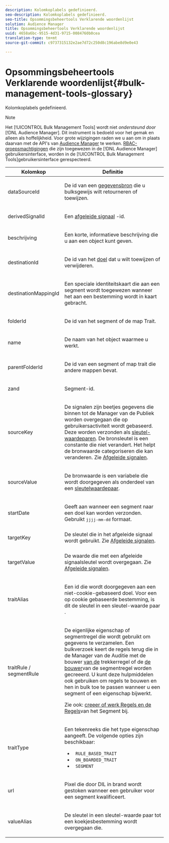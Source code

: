 ```yaml
---
description: Kolomkoplabels gedefinieerd.
seo-description: Kolomkoplabels gedefinieerd.
seo-title: Opsommingsbeheertools Verklarende woordenlijst
solution: Audience Manager
title: Opsommingsbeheertools Verklarende woordenlijst
uuid: 4658a6bc-9515-4d31-9715-0084760b0cea
translation-type: tm+mt
source-git-commit: c9737315132e2ae7d72c250d8c196abe8d9e0e43

---
```



# Opsommingsbeheertools Verklarende woordenlijst{#bulk-management-tools-glossary}

Kolomkoplabels gedefinieerd.

<!-- 

<p>r_bulk_glossary.xml </p>

 -->

>[!NOTE]
>
>Het [!UICONTROL Bulk Management Tools] wordt niet *ondersteund door* [!DNL Audience Manager]. Dit instrument is bedoeld voor het gemak en alleen als hoffelijkheid. Voor grote wijzigingen raden we u aan om in plaats daarvan met de API&#39;s van [Audience Manager](../../api/rest-api-main/aam-api-getting-started.md) te werken. [RBAC-groepsmachtigingen](../../features/administration/administration-overview.md) die zijn toegewezen in de [!DNL Audience Manager] gebruikersinterface, worden in de [!UICONTROL Bulk Management Tools]gebruikersinterface gerespecteerd.

<table id="table_2C2BC2FB3EFC443C9A5AE18EFC6FABFD"> 
 <thead> 
  <tr> 
   <th colname="col1" class="entry"> Kolomkop </th> 
   <th colname="col2" class="entry"> Definitie </th> 
  </tr> 
 </thead>
 <tbody> 
  <tr> 
   <td colname="col1"> <p> <span class="term"> dataSourceId</span> </p> </td> 
   <td colname="col2"> <p>De id van een <a href="../../features/datasources-list-and-settings.md#data-sources-list-and-settings"> gegevensbron</a> die u bulksgewijs wilt retourneren of toewijzen. </p> </td> 
  </tr> 
  <tr> 
   <td colname="col1"> <p> <span class="term"> derivedSignalId</span> </p> </td> 
   <td colname="col2"> <p>Een <a href="../../features/derived-signals.md"> afgeleide signaal</a> -id. </p> </td> 
  </tr> 
  <tr> 
   <td colname="col1"> <p> <span class="term"> beschrijving</span> </p> </td> 
   <td colname="col2"> <p>Een korte, informatieve beschrijving die u aan een object kunt geven. </p> </td> 
  </tr> 
  <tr> 
   <td colname="col1"> <p> <span class="term"> destinationId</span> </p> </td> 
   <td colname="col2"> <p>De id van het <a href="../../features/destinations/destinations.md"> doel</a> dat u wilt toewijzen of verwijderen. </p> </td> 
  </tr> 
  <tr> 
   <td colname="col1"> <p> <span class="term"> destinationMappingId</span> </p> </td> 
   <td colname="col2"> <p>Een speciale identiteitskaart die aan een segment wordt toegewezen wanneer het aan een bestemming wordt in kaart gebracht. </p> </td> 
  </tr> 
  <tr> 
   <td colname="col1"> <p> <span class="term"> folderId</span> </p> </td> 
   <td colname="col2"> <p>De id van het segment of de map Trait. </p> </td> 
  </tr> 
  <tr> 
   <td colname="col1"> <p> <span class="term"> name</span> </p> </td> 
   <td colname="col2"> <p>De naam van het object waarmee u werkt. </p> </td> 
  </tr> 
  <tr> 
   <td colname="col1"> <p> <span class="term"> parentFolderId</span> </p> </td> 
   <td colname="col2"> <p>De id van een segment of map trait die andere mappen bevat. </p> </td> 
  </tr> 
  <tr> 
   <td colname="col1"> <p> <span class="term"> zand</span> </p> </td> 
   <td colname="col2"> <p>Segment-id. </p> </td> 
  </tr> 
  <tr> 
   <td colname="col1"> <p> <span class="term"> sourceKey</span> </p> </td> 
   <td colname="col2"> <p>De signalen zijn beetjes gegevens die binnen tot de Manager <span class="keyword"> van de</span> Publiek worden overgegaan die op gebruikersactiviteit wordt gebaseerd. Deze worden verzonden als <a href="../../reference/key-value-pairs-explained.md"> sleutel-waardeparen</a>. De bronsleutel is een constante die niet verandert. Het helpt de bronwaarde categoriseren die kan veranderen. Zie <a href="../../features/derived-signals.md"> Afgeleide signalen</a>. </p> </td> 
  </tr> 
  <tr> 
   <td colname="col1"> <p> <span class="term"> sourceValue</span> </p> </td> 
   <td colname="col2"> <p>De bronwaarde is een variabele die wordt doorgegeven als onderdeel van een <a href="../../reference/key-value-pairs-explained.md"> sleutelwaardepaar</a>. </p> </td> 
  </tr> 
  <tr> 
   <td colname="col1"> <p> <span class="term"> startDate</span> </p> </td> 
   <td colname="col2"> <p>Geeft aan wanneer een segment naar een doel kan worden verzonden. Gebruikt <tt>jjjj-mm-dd</tt> formaat. </p> </td> 
  </tr> 
  <tr> 
   <td colname="col1"> <p> <span class="term"> targetKey</span> </p> </td> 
   <td colname="col2">De sleutel die in het afgeleide signaal wordt gebruikt. Zie <a href="../../features/derived-signals.md"> Afgeleide signalen</a>. </td> 
  </tr> 
  <tr> 
   <td colname="col1"> <p> <span class="term"> targetValue</span> </p> </td> 
   <td colname="col2"> <p>De waarde die met een afgeleide signaalsleutel wordt overgegaan. Zie <a href="../../features/derived-signals.md"> Afgeleide signalen</a>. </p> </td> 
  </tr> 
  <tr> 
   <td colname="col1"> <p> <span class="term"> traitAlias</span> </p> </td> 
   <td colname="col2"> <p>Een id die wordt doorgegeven aan een niet-cookie-gebaseerd doel. Voor een op cookie gebaseerde bestemming, is dit de sleutel in een sleutel-waarde paar <a href="../../reference/key-value-pairs-explained.md"></a>. </p> </td> 
  </tr> 
  <tr> 
   <td colname="col1"> <p> <span class="term"> traitRule / segmentRule</span> </p> </td> 
   <td colname="col2"> <p>De eigenlijke eigenschap of segmentregel die wordt gebruikt om gegevens te verzamelen. Een bulkverzoek keert de regels terug die in de Manager <span class="keyword"> van de</span> Auditie met de bouwer <a href="../../features/traits/about-trait-builder.md"> van de</a> trekkerregel of de <a href="../../features/segments/segment-builder.md"> de bouwer</a>van de segmentregel worden gecreeerd. U kunt deze hulpmiddelen ook gebruiken om regels te bouwen en hen in bulk toe te passen wanneer u een segment of een eigenschap bijwerkt. </p> <p>Zie ook: <a href="../../reference/bulk-management-tools/bulk-rules.md"> creeer of werk Regels en de Regels</a>van het Segment bij. </p> </td> 
  </tr> 
  <tr> 
   <td colname="col1"> <p> <span class="term"> traitType</span> </p> </td> 
   <td colname="col2"> <p>Een tekenreeks die het type eigenschap aangeeft. De volgende opties zijn beschikbaar: </p> 
    <ul id="ul_AB5B4F87B14241DCBBE44B0B7BD4EF72"> 
     <li id="li_21F9412CDDC64FAA888C6542E284C436"> <code> RULE_BASED_TRAIT</code> </li> 
     <li id="li_5A5EA9A1EC5C45C991875EBBE7979A5A"> <code> ON_BOARDED_TRAIT </code> </li> 
     <li id="li_F38B58ADE3324E97A71E3F94F11945BE"> <code> SEGMENT</code> </li> 
    </ul> </td> 
  </tr> 
  <tr> 
   <td colname="col1"> <p> <span class="term"> url</span> </p> </td> 
   <td colname="col2"> <p>Pixel die door DIL in brand wordt gestoken wanneer een gebruiker voor een segment kwalificeert. </p> </td> 
  </tr> 
  <tr> 
   <td colname="col1"> <p> <span class="term"> valueAlias</span> </p> </td> 
   <td colname="col2"> <p>De sleutel in een sleutel-waarde paar <a href="../../reference/key-value-pairs-explained.md"></a> tot een koekjesbestemming wordt overgegaan die. </p> </td> 
  </tr> 
 </tbody> 
</table>

